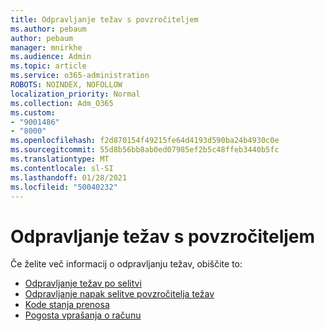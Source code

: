 ```yaml
---
title: Odpravljanje težav s povzročiteljem
ms.author: pebaum
author: pebaum
manager: mnirkhe
ms.audience: Admin
ms.topic: article
ms.service: o365-administration
ROBOTS: NOINDEX, NOFOLLOW
localization_priority: Normal
ms.collection: Adm_O365
ms.custom:
- "9001486"
- "8000"
ms.openlocfilehash: f2d870154f49215fe64d4193d590ba24b4930c0e
ms.sourcegitcommit: 55d8b56bb8ab0ed07985ef2b5c48ffeb3440b5fc
ms.translationtype: MT
ms.contentlocale: sl-SI
ms.lasthandoff: 01/28/2021
ms.locfileid: "50040232"
---
```

# <a name="mover-troubleshooting"></a>Odpravljanje težav s povzročiteljem

Če želite več informacij o odpravljanju težav, obiščite to:

- [Odpravljanje težav po selitvi](https://docs.microsoft.com/sharepointmigration/mover-post-migration-troubleshooting)  
- [Odpravljanje napak selitve povzročitelja težav](https://docs.microsoft.com/sharepointmigration/mover-error-faq)  
- [Kode stanja prenosa](https://docs.microsoft.com/sharepointmigration/mover-transfer-status-codes)
- [Pogosta vprašanja o računu](https://docs.microsoft.com/sharepointmigration/mover-account-faq)
